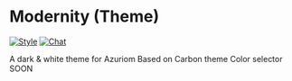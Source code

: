 # Modernity (Theme)

[![Style](https://github.styleci.io/repos/237529108/shield)](https://github.styleci.io/repos/237529108)
[![Chat](https://img.shields.io/discord/625774284823986183?color=7289da&label=Discord&logo=discord&logoColor=fff&style=flat-square)](https://azuriom.com/discord)

A dark & white theme for Azuriom
Based on Carbon theme
Color selector SOON
